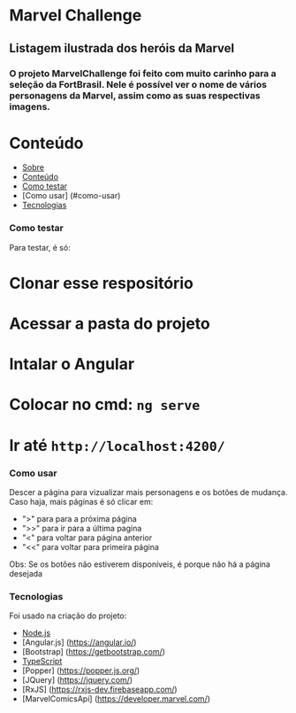 # Marvel Challenge
## Listagem ilustrada dos heróis da Marvel

### O projeto MarvelChallenge foi feito com muito carinho para a seleção da FortBrasil. Nele é possível ver o nome de vários personagens da Marvel, assim como as suas respectivas imagens. 

Conteúdo
=================
<!--ts-->
   * [Sobre](#Sobre)
   * [Conteúdo](#conteudo)
   * [Como testar](#como-testar)
   * [Como usar] (#como-usar)
   * [Tecnologias](#tecnologias)
<!--te-->
### Como testar

Para testar, é só:
# Clonar esse respositório
# Acessar a pasta do projeto
# Intalar o Angular 
# Colocar no cmd: `ng serve`
# Ir até  `http://localhost:4200/`

### Como usar
Descer a página para vizualizar mais personagens e os botões de mudança. Caso haja, mais páginas é só clicar em:
- ">" para para a próxima página
- ">>" para ir para a última pagina
- "<" para voltar para página anterior
- "<<" para voltar para primeira página

Obs: Se os botões não estiverem disponíveis, é porque não há a página desejada 

### Tecnologias

Foi usado na criação do projeto: 


- [Node.js](https://nodejs.org/en/)
- [Angular.js] (https://angular.io/)
- [Bootstrap] (https://getbootstrap.com/)
- [TypeScript](https://www.typescriptlang.org/)
- [Popper] (https://popper.js.org/)
- [JQuery] (https://jquery.com/)
- [RxJS] (https://rxjs-dev.firebaseapp.com/)
- [MarvelComicsApi] (https://developer.marvel.com/)


